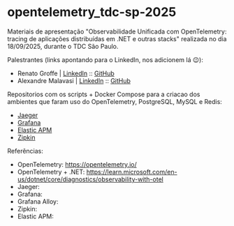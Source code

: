 # opentelemetry_tdc-sp-2025
Materiais de apresentação "Observabilidade Unificada com OpenTelemetry: tracing de aplicações distribuídas em .NET e outras stacks" realizada no dia 18/09/2025, durante o TDC São Paulo.

Palestrantes (links apontando para o LinkedIn, nos adicionem lá 😉):
- Renato Groffe | [LinkedIn](https://www.linkedin.com/in/renatogroffe/) :: [GitHub](https://github.com/renatogroffe)
- Alexandre Malavasi | [LinkedIn](https://www.linkedin.com/in/alexandremalavasi/) :: [GitHub](https://github.com/alexandremalavasi)

Repositorios com os scripts + Docker Compose para a criacao dos ambientes que faram uso do OpenTelemetry, PostgreSQL, MySQL e Redis:
- [Jaeger](https://github.com/renatogroffe/dockercompose-opentelemetry-jaeger-postgres-mysql-redis)
- [Grafana](https://github.com/renatogroffe/dockercompose-opentelemetry-grafana-postgres-mysql-redis)
- [Elastic APM](https://github.com/renatogroffe/dockercompose-opentelemetry-elasticapm-postgres-mysql-redis)
- [Zipkin](https://github.com/renatogroffe/dockercompose-opentelemetry-zipkin-postgres-mysql-redis)

Referências:
- OpenTelemetry: https://opentelemetry.io/
- OpenTelemetry + .NET: https://learn.microsoft.com/en-us/dotnet/core/diagnostics/observability-with-otel
- Jaeger: 
- Grafana: 
- Grafana Alloy: 
- Zipkin: 
- Elastic APM: 
